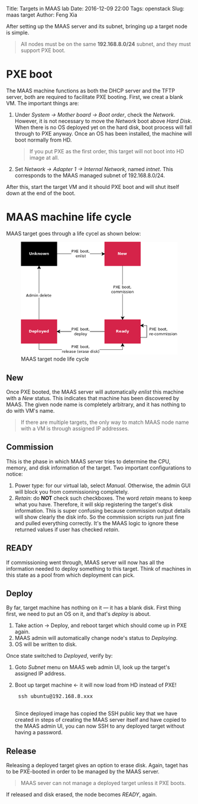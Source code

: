 Title: Targets in MAAS lab
Date: 2016-12-09 22:00
Tags: openstack
Slug: maas target
Author: Feng Xia

After setting up the MAAS server and its subnet, bringing up a target node
is simple.

> All nodes must be on the same **192.168.8.0/24** subnet, and
> they must support PXE boot.

# PXE boot

The MAAS machine functions as both the DHCP server and the TFTP server, both
are required to facilitate PXE booting. First, we creat a blank VM. The important
things are:

1. Under _System &rarr; Mother board &rarr; Boot order_, check the _Network_. However,
    it is not necessary to move the _Network_ boot above _Hard Disk_. When there is no OS
    deployed yet on the hard disk, boot process will fall through to PXE anyway. Once an OS
    has been installed, the machine will boot normally from HD.

    > If you put PXE as the first order,
    > this target will not boot into HD image at all.

2. Set _Network &rarr; Adapter 1 &rarr; Internal Network_, named _intnet_. This corresponds
    to the MAAS managed subnet of 192.168.8.0/24.

After this, start the target VM and it should PXE boot and will shut itself down at the end of the boot.

# MAAS machine life cycle

MAAS target goes through a life cycel as shown below:

<figure>
<img src="/images/maas_target_life_cycle.png" class="center-block img-responsive" />
<figcaption>MAAS target node life cycle</figcaption>
</figure>

## New

Once PXE booted, the MAAS server will automatically _enlist_ this machine
with a _New_ status. This indicates that machine has been discovered by MAAS.
The given node name is completely arbitrary, and it has nothing to do with VM's name.

> If there are multiple targets, the only way to match MAAS node name with a VM
> is through assigned IP addresses.

## Commission

This is the phase in which MAAS server tries to determine the CPU, memory, and disk information
of the target. Two important configurations to notice:

1. Power type: for our virtual lab, select _Manual_. Otherwise, the admin GUI will block you  from commissioning completely.
2. _Retain_: do **NOT** check such checkboxes. The word _retain_ means to keep what you have. Therefore, it will skip registering the target's disk information. This is super confusing because commission output details will show clearly the disk info. So the commission scripts run just fine and pulled everything correctly. It's the MAAS logic to ignore these returned values if user has checked _retain_.

## READY

If commissioning went through, MAAS server will now has all the information needed
to deploy something to this target. Think of machines in this state as a pool from which deployment can pick.

## Deploy

By far, target machine has nothing on it &mdash; it has a blank disk. First thing first,
we need to put an OS on it, and that's _deploy_ is about.

1. Take action &rarr; Deploy, and reboot target which should come up in PXE again.
2. MAAS admin will automatically change node's status to _Deploying_.
3. OS will be written to disk.

Once state switched to _Deployed_, verify by:

1. Goto _Subnet_ menu on MAAS web admin UI, look up the target's assigned IP address.
2. Boot up target machine &larr; it will now load from HD instead of PXE!

    <pre class="brush:bash;">
    ssh ubuntu@192.168.8.xxx
    </pre>

    Since deployed image has copied the SSH public key that we have created in
    steps of creating the MAAS server itself and have copied to the MAAS admin UI,
    you can now SSH to any deployed target without having a password.

## Release

Releasing a deployed target gives an option to erase disk. Again, taget has to be PXE-booted in order to be managed by the MAAS server.

> MAAS sever can not manage a deployed target unless it PXE boots.

If released and disk erased, the node becomes _READY_, again.
